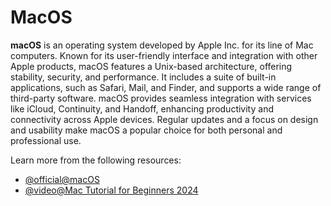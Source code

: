 # MacOS

**macOS** is an operating system developed by Apple Inc. for its line of Mac computers. Known for its user-friendly interface and integration with other Apple products, macOS features a Unix-based architecture, offering stability, security, and performance. It includes a suite of built-in applications, such as Safari, Mail, and Finder, and supports a wide range of third-party software. macOS provides seamless integration with services like iCloud, Continuity, and Handoff, enhancing productivity and connectivity across Apple devices. Regular updates and a focus on design and usability make macOS a popular choice for both personal and professional use.

Learn more from the following resources:

- [@official@macOS](https://www.apple.com/macos/macos-sequoia/)
- [@video@Mac Tutorial for Beginners 2024](https://www.youtube.com/watch?v=3jeeFc2Vo1U)
